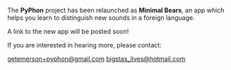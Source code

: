 The **PyPhon** project has been relaunched as **Minimal Bears**, an app which helps you learn to distinguish new sounds in a foreign language.

A link to the new app will be posted soon!

If you are interested in hearing more, please contact:

getemerson+pyphon@gmail.com
bigstas_lives@hotmail.com